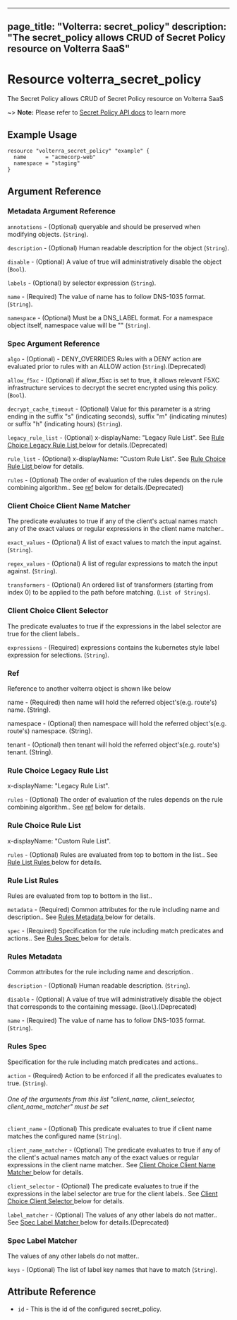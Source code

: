 











---
page_title: "Volterra: secret_policy"
description: "The secret_policy allows CRUD of Secret Policy  resource on Volterra SaaS"
---
# Resource volterra_secret_policy

The Secret Policy  allows CRUD of Secret Policy  resource on Volterra SaaS

~> **Note:** Please refer to [Secret Policy  API docs](https://docs.cloud.f5.com/docs-v2/api/secret-policy) to learn more

## Example Usage

```hcl
resource "volterra_secret_policy" "example" {
  name      = "acmecorp-web"
  namespace = "staging"
}

```

## Argument Reference

### Metadata Argument Reference
`annotations` - (Optional) queryable and should be preserved when modifying objects. (`String`).


`description` - (Optional) Human readable description for the object (`String`).


`disable` - (Optional) A value of true will administratively disable the object (`Bool`).


`labels` - (Optional) by selector expression (`String`).


`name` - (Required) The value of name has to follow DNS-1035 format. (`String`).


`namespace` - (Optional) Must be a DNS_LABEL format. For a namespace object itself, namespace value will be "" (`String`).



### Spec Argument Reference
`algo` - (Optional) - DENY_OVERRIDES Rules with a DENY action are evaluated prior to rules with an ALLOW action (`String`).(Deprecated)



`allow_f5xc` - (Optional) if allow_f5xc is set to true, it allows relevant F5XC infrastructure services to decrypt the secret encrypted using this policy. (`Bool`).



`decrypt_cache_timeout` - (Optional) Value for this parameter is a string ending in the suffix "s" (indicating seconds), suffix "m" (indicating minutes) or suffix "h" (indicating hours) (`String`).




`legacy_rule_list` - (Optional) x-displayName: "Legacy Rule List". See [Rule Choice Legacy Rule List ](#rule-choice-legacy-rule-list) below for details.(Deprecated)
		




`rule_list` - (Optional) x-displayName: "Custom Rule List". See [Rule Choice Rule List ](#rule-choice-rule-list) below for details.
		


		


		





		






		







		





		






`rules` - (Optional) The order of evaluation of the rules depends on the rule combining algorithm.. See [ref](#ref) below for details.(Deprecated)


### Client Choice Client Name Matcher 

 The predicate evaluates to true if any of the client's actual names match any of the exact values or regular expressions in the client name matcher..

`exact_values` - (Optional) A list of exact values to match the input against. (`String`).

`regex_values` - (Optional) A list of regular expressions to match the input against. (`String`).

`transformers` - (Optional) An ordered list of transformers (starting from index 0) to be applied to the path before matching. (`List of Strings`).



### Client Choice Client Selector 

 The predicate evaluates to true if the expressions in the label selector are true for the client labels..

`expressions` - (Required) expressions contains the kubernetes style label expression for selections. (`String`).



### Ref 


Reference to another volterra object is shown like below

name - (Required) then name will hold the referred object's(e.g. route's) name. (String).

namespace - (Optional) then namespace will hold the referred object's(e.g. route's) namespace. (String).

tenant - (Optional) then tenant will hold the referred object's(e.g. route's) tenant. (String).



### Rule Choice Legacy Rule List 

 x-displayName: "Legacy Rule List".

`rules` - (Optional) The order of evaluation of the rules depends on the rule combining algorithm.. See [ref](#ref) below for details.



### Rule Choice Rule List 

 x-displayName: "Custom Rule List".

`rules` - (Optional) Rules are evaluated from top to bottom in the list.. See [Rule List Rules ](#rule-list-rules) below for details.



### Rule List Rules 

 Rules are evaluated from top to bottom in the list..

`metadata` - (Required) Common attributes for the rule including name and description.. See [Rules Metadata ](#rules-metadata) below for details.

`spec` - (Required) Specification for the rule including match predicates and actions.. See [Rules Spec ](#rules-spec) below for details.



### Rules Metadata 

 Common attributes for the rule including name and description..

`description` - (Optional) Human readable description. (`String`).

`disable` - (Optional) A value of true will administratively disable the object that corresponds to the containing message. (`Bool`).(Deprecated)

`name` - (Required) The value of name has to follow DNS-1035 format. (`String`).



### Rules Spec 

 Specification for the rule including match predicates and actions..

`action` - (Required) Action to be enforced if all the predicates evaluates to true. (`String`).



###### One of the arguments from this list "client_name, client_selector, client_name_matcher" must be set

`client_name` - (Optional) This predicate evaluates to true if client name matches the configured name (`String`).


`client_name_matcher` - (Optional) The predicate evaluates to true if any of the client's actual names match any of the exact values or regular expressions in the client name matcher.. See [Client Choice Client Name Matcher ](#client-choice-client-name-matcher) below for details.


`client_selector` - (Optional) The predicate evaluates to true if the expressions in the label selector are true for the client labels.. See [Client Choice Client Selector ](#client-choice-client-selector) below for details.


`label_matcher` - (Optional) The values of any other labels do not matter.. See [Spec Label Matcher ](#spec-label-matcher) below for details.(Deprecated)



### Spec Label Matcher 

 The values of any other labels do not matter..

`keys` - (Optional) The list of label key names that have to match (`String`).



## Attribute Reference

* `id` - This is the id of the configured secret_policy.

